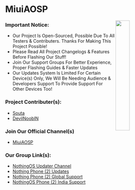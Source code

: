 # MiuiAOSP

<!-- ############################# -->
<!-- Start Segment 01 Of README.MD -->
<!-- ############################# -->

<!-- Preview NothingOS Updater Project Logo -->
<img align="right" width="30%" src="https://github.com/BlazeWizardOP/NothingOS-Updater/assets/134801431/3d007587-00cb-4d96-973f-de90ba205547">

### Important Notice:
- Our Project Is Open-Sourced, Possible Due To All Testers & Contributers. Thanks For Making This Project Possible!
- Please Read All Project Changelogs & Features Before Flashing Our Stuff!
- Join Our Support Groups For Better Experience, Proper Flashing Guides & Faster Updates
- Our Updates System Is Limited For Certain Device(s) Only, We Will Be Needing Audience & Developers Support To Provide Support For Other Devices Too!

### Project Contributer(s):
- [Souta](https://t.me/SoutaEver)
- [DevilNoobIN](https://t.me/DevilNoobIN)

### Join Our Official Channel(s)
- [MiuiAOSP](https://t.me/MiuiAOSP)
### Our Group Link(s):
- [NothingOS Updater Channel](https://t.me/NothingOSUpdater)
- [Nothing Phone (2) Updates](https://t.me/NothingPhone2updates)
- [Nothing Phone (2) Global Support](https://t.me/NothingPhone2)
- [NothingOS Phone (2) India Support](https://t.me/NothingPhone2_IN)
